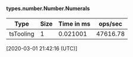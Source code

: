 #### types.number.Number.Numerals

| Type | Size       | Time in ms | ops/sec |
|------|------------|------------|---------|
| tsTooling | 1 | 0.021001 | 47616.78 |

[2020-03-01 21:42:16 (UTC)]
